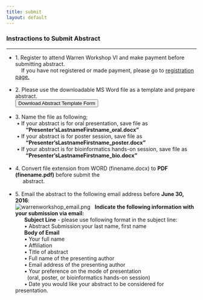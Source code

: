 ```yaml
---
title: submit
layout: default
---
```

<!-- MAIN CONTENT -->
<div id="main_content_wrap" class="outer">
  <section id="main_content" class="inner">
    <h3 id="location">Instractions to Submit Abstract</h3>
    <hr>

<ul class="instraction">
  <li>
   1. Register to attend  Warren Workshop VI and make payment before submitting abstract.<br>
   &nbsp;  &nbsp; If you have not registered or made payment, please go to <a href="{{site.url}}/registration">registration page.</a>
  </li>
  <br>
  
  <li>
   2. Please use the downloadable MS Word file as a template and prepare abstract.</li>
   <a href="{{site.url}}/images/AbstractTemplate.docx" class="downloadAbstract">
     <input id="button_submit_instraction" class="button_submit" type="button" alt="submit" value="Download Abstract Template Form">
   </a>
  <br>
  <br>
  <li>
   3. Name the file as following;<br>
    &nbsp;&#x2022 If your abstract is for oral presentation, save file as<br> 
    &nbsp; &nbsp; &nbsp; &nbsp;<strong>“Presenter’sLastnameFirstname_oral.docx”</strong><br>
    &nbsp;&#x2022 If your abstract is for poster session, save file as <br>
    &nbsp; &nbsp; &nbsp; &nbsp;<strong>“Presenter’sLastnameFirstname_poster.docx”</strong><br>
    &nbsp;&#x2022 If your abstract is for bioinformatics hands-on session, save file as<br>
    &nbsp; &nbsp; &nbsp; &nbsp;<strong>“Presenter’sLastnameFirstname_bio.docx”</strong>
  </li>
  <br>
  <li>
    4.	Convert file extension from WORD (finename.docx) to <strong>PDF (finename.pdf)</strong> before submit the <br>
     &nbsp; &nbsp; &nbsp;abstract.
  </li>
  <br>
  <li>
    5. Email the abstract to the following email address before <strong>June 30, 2016</strong>:<br>
    <img class="abstract" alt="warrenworkshop_email.png" src="../../images/warrenworkshop_email.png" border="0">
    &nbsp; <strong>Indicate the following information with your submission via email:</strong><br>
    &nbsp; &nbsp; &nbsp; <strong>Subject Line</strong> - please use following format in the subject line:<br>
    &nbsp; &nbsp; &nbsp; &#x2022 Abstract Submission:your last name, first name<br>
    &nbsp; &nbsp; &nbsp; <strong>Body of Email</strong><br>
    &nbsp; &nbsp; &nbsp; &#x2022 Your full name<br>
    &nbsp; &nbsp; &nbsp; &#x2022 Affiliation<br>
    &nbsp; &nbsp; &nbsp; &#x2022 Title of abstract<br>
    &nbsp; &nbsp; &nbsp; &#x2022 Full name of the presenting author<br>
    &nbsp; &nbsp; &nbsp; &#x2022 Email address of the presenting author<br>
    &nbsp; &nbsp; &nbsp; &#x2022 Your preference on the mode of presentation<br>
    &nbsp; &nbsp; &nbsp; &nbsp; (oral, poster, or bioinformatics hands-on session)<br>
    &nbsp; &nbsp; &nbsp; &#x2022 Date you would like your abstract to be considered for presentation.
  
  </li>
</ul>

</section>
</div>
